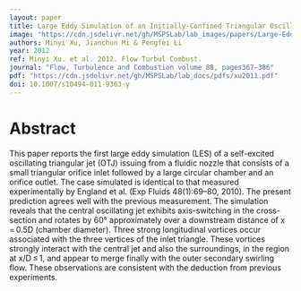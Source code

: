 ```yaml
---
layout: paper
title: Large Eddy Simulation of an Initially-Confined Triangular Oscillating Jet
image: "https://cdn.jsdelivr.net/gh/MSPSLab/lab_images/papers/Large-Eddy-Simulation-of.png"
authors: Minyi Xu, Jianchun Mi & Pengfei Li 
year: 2012
ref: Minyi Xu. et al. 2012. Flow Turbul Combust.
journal: "Flow, Turbulence and Combustion volume 88, pages367–386"
pdf: "https://cdn.jsdelivr.net/gh/MSPSLab/lab_docs/pdfs/xu2011.pdf"
doi: 10.1007/s10494-011-9363-y
---
```


# Abstract


This paper reports the first large eddy simulation (LES) of a self-excited oscillating triangular jet (OTJ) issuing from a fluidic nozzle that consists of a small triangular orifice inlet followed by a large circular chamber and an orifice outlet. The case simulated is identical to that measured experimentally by England et al. (Exp Fluids 48(1):69–80, 2010). The present prediction agrees well with the previous measurement. The simulation reveals that the central oscillating jet exhibits axis-switching in the cross-section and rotates by 60° approximately over a downstream distance of x = 0.5D (chamber diameter). Three strong longitudinal vortices occur associated with the three vertices of the inlet triangle. These vortices strongly interact with the central jet and also the surroundings, in the region at x/D ≤ 1, and appear to merge finally with the outer secondary swirling flow. These observations are consistent with the deduction from previous experiments.
